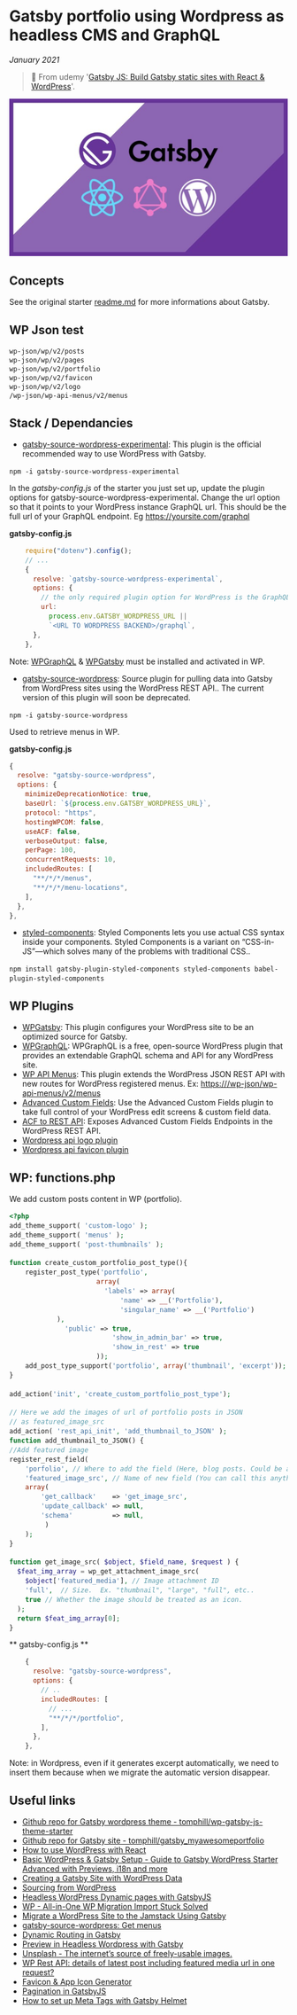 # Gatsby portfolio using Wordpress as headless CMS and GraphQL

*January 2021*

> 🔨 From udemy '[Gatsby JS: Build Gatsby static sites with React & WordPress](https://www.udemy.com/course/gatsby-js-react-wordpress-graphql/)'.


![gatsby-logo](_readme-img/gatsby-logo.jpg)

## Concepts

See the original starter [readme.md](README-Gatsby-cli.md) for more informations about Gatsby.

## WP Json test

````
wp-json/wp/v2/posts
wp-json/wp/v2/pages
wp-json/wp/v2/portfolio
wp-json/wp/v2/favicon
wp-json/wp/v2/logo
/wp-json/wp-api-menus/v2/menus
````

## Stack / Dependancies

- [gatsby-source-wordpress-experimental](https://www.npmjs.com/package/gatsby-source-wordpress-experimental): This plugin is the official recommended way to use WordPress with Gatsby.

`npm -i gatsby-source-wordpress-experimental`

In the *gatsby-config.js* of the starter you just set up, update the plugin options for gatsby-source-wordpress-experimental. Change the url option so that it points to your WordPress instance GraphQL url. This should be the full url of your GraphQL endpoint. Eg https://yoursite.com/graphql

**gatsby-config.js**

````js
    require("dotenv").config();
    // ...
    {
      resolve: `gatsby-source-wordpress-experimental`,
      options: {
        // the only required plugin option for WordPress is the GraphQL url.
        url:
          process.env.GATSBY_WORDPRESS_URL ||
          `<URL TO WORDPRESS BACKEND>/graphql`,
      },
    },
````
Note: [WPGraphQL](https://wordpress.org/plugins/wp-graphql/) & [WPGatsby](https://wordpress.org/plugins/wp-gatsby/) must be installed and activated in WP.

- [gatsby-source-wordpress](https://www.npmjs.com/package/gatsby-source-wordpress): Source plugin for pulling data into Gatsby from WordPress sites using the WordPress REST API.. The current version of this plugin will soon be deprecated.

`npm -i gatsby-source-wordpress`

Used to retrieve menus in WP.

**gatsby-config.js**

````js
{
  resolve: "gatsby-source-wordpress",
  options: {
    minimizeDeprecationNotice: true,
    baseUrl: `${process.env.GATSBY_WORDPRESS_URL}`,
    protocol: "https",
    hostingWPCOM: false,
    useACF: false,
    verboseOutput: false,
    perPage: 100,
    concurrentRequests: 10,
    includedRoutes: [
      "**/*/*/menus",
      "**/*/*/menu-locations",
    ],
  },
},
````
- [styled-components](https://www.gatsbyjs.com/docs/how-to/styling/styled-components/): Styled Components lets you use actual CSS syntax inside your components. Styled Components is a variant on “CSS-in-JS”—which solves many of the problems with traditional CSS..

`npm install gatsby-plugin-styled-components styled-components babel-plugin-styled-components`

## WP Plugins

- [WPGatsby](https://wordpress.org/plugins/wp-gatsby/): This plugin configures your WordPress site to be an optimized source for Gatsby.
- [WPGraphQL](https://wordpress.org/plugins/wp-graphql/): WPGraphQL is a free, open-source WordPress plugin that provides an extendable GraphQL schema and API for any WordPress site.
- [WP API Menus](https://wordpress.org/plugins/wp-api-menus/): This plugin extends the WordPress JSON REST API with new routes for WordPress registered menus. Ex: [https://<WP-URL>/wp-json/wp-api-menus/v2/menus](https://<WP-URL>/wp-json/wp-api-menus/v2/menus)
- [Advanced Custom Fields](https://fr.wordpress.org/plugins/advanced-custom-fields/): Use the Advanced Custom Fields plugin to take full control of your WordPress edit screens & custom field data.
- [ACF to REST API](https://fr.wordpress.org/plugins/acf-to-rest-api/): Exposes Advanced Custom Fields Endpoints in the WordPress REST API.
- [Wordpress api logo plugin](https://github.com/tomphill/wp-rest-api-logo)
- [Wordpress api favicon plugin](https://github.com/tomphill/wp-rest-api-favicon)

## WP: functions.php

We add custom posts content in WP (portfolio).

````php
<?php
add_theme_support( 'custom-logo' );
add_theme_support( 'menus' );
add_theme_support( 'post-thumbnails' );

function create_custom_portfolio_post_type(){
	register_post_type('portfolio',
					  array(
					  	'labels' => array(
							'name' => __('Portfolio'),
							'singular_name' => __('Portfolio')
            ),
              'public' => true,
						  'show_in_admin_bar' => true,
						  'show_in_rest' => true
					  ));
	add_post_type_support('portfolio', array('thumbnail', 'excerpt'));
}

add_action('init', 'create_custom_portfolio_post_type');

// Here we add the images of url of portfolio posts in JSON
// as featured_image_src
add_action( 'rest_api_init', 'add_thumbnail_to_JSON' );
function add_thumbnail_to_JSON() {
//Add featured image
register_rest_field(
    'porfolio', // Where to add the field (Here, blog posts. Could be an array)
    'featured_image_src', // Name of new field (You can call this anything)
    array(
        'get_callback'    => 'get_image_src',
        'update_callback' => null,
        'schema'          => null,
         )
    );
}

function get_image_src( $object, $field_name, $request ) {
  $feat_img_array = wp_get_attachment_image_src(
    $object['featured_media'], // Image attachment ID
    'full',  // Size.  Ex. "thumbnail", "large", "full", etc..
    true // Whether the image should be treated as an icon.
  );
  return $feat_img_array[0];
}
````

** gatsby-config.js **

````js
    {
      resolve: "gatsby-source-wordpress",
      options: {
        // ..
        includedRoutes: [
          // ...
          "**/*/*/portfolio",
        ],
      },
    },
````

Note: in Wordpress, even if it generates excerpt automatically, we need to insert them because when we migrate the automatic version disappear.



## Useful links

- [Github repo for Gatsby wordpress theme - tomphill/wp-gatsby-js-theme-starter](https://github.com/tomphill/wp-gatsby-js-theme-starter)
- [Github repo for Gatsby site - tomphill/gatsby_myawesomeportfolio](https://github.com/tomphill/gatsby_myawesomeportfolio)
- [How to use WordPress with React](https://rapidapi.com/blog/wordpress-react-api/)
- [Basic WordPress & Gatsby Setup - Guide to Gatsby WordPress Starter Advanced with Previews, i18n and more](https://dev.to/nevernull/basic-wordpress-gatsby-setup-guide-to-gatsby-wordpress-starter-advanced-with-previews-i18n-and-more-44d8)
- [Creating a Gatsby Site with WordPress Data](https://css-tricks.com/creating-a-gatsby-site-with-wordpress-data/#section-2-porting-posts-and-pages-from-wordpress)
- [Sourcing from WordPress](https://www.gatsbyjs.com/docs/how-to/sourcing-data/sourcing-from-wordpress/)
- [Headless WordPress Dynamic pages with GatsbyJS](https://blog.abmsourav.com/headless-wordpress-dynamic-pages-with-gatsbyjs/)
- [WP - All-in-One WP Migration Import Stuck Solved](https://webhostingadvices.com/all-in-one-wp-migration-import-stuck/)
- [Migrate a WordPress Site to the Jamstack Using Gatsby](https://egghead.io/lessons/gatsby-install-wpgraphql-and-wpgraphiql-plugins-in-wordpress-using-the-command-line)
- [gatsby-source-wordpress: Get menus](https://github.com/gatsbyjs/gatsby/issues/2426)
- [Dynamic Routing in Gatsby](https://www.qed42.com/blog/dynamic-routing-gatsby#:~:text=Dynamic%20routing%20means%20there%20is,is%20associated%20with%20each%20link.)
- [Preview in Headless Wordpress with Gatsby](https://www.tonyle.dev/headless-wordpress-preview/)
- [Unsplash - The internet’s source of freely-usable images.](https://unsplash.com/)
- [WP Rest API: details of latest post including featured media url in one request?](https://wordpress.stackexchange.com/questions/241271/wp-rest-api-details-of-latest-post-including-featured-media-url-in-one-request)
- [Favicon & App Icon Generator](https://www.favicon-generator.org/)
- [Pagination in GatsbyJS](https://nickymeuleman.netlify.app/blog/gatsby-pagination)
- [How to set up Meta Tags with Gatsby Helmet](https://graphicscove.com/how-to-set-up-meta-tags-with-gatsby-helmet)